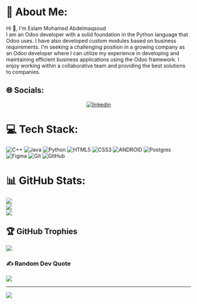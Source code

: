 # 💫 About Me:
Hi 👋, I'm Eslam Mohamed Abdelmaqsoud<br>
I am an Odoo developer with a solid foundation in the Python language that Odoo uses. I have also developed custom modules based on business requirements. I’m seeking a challenging position in a growing company as an Odoo developer where I can utilize my experience in developing and maintaining efficient business applications using the Odoo framework. I enjoy working within a collaborative team and providing the best solutions to companies.


## 🌐 Socials:
<p align="center">
<a href="https://www.linkedin.com/in/eslam-mohamed-8b6a1124a" target="_blank">
    <img src="https://img.shields.io/badge/Connect-Eslam-blue.svg?style=flat&logo=linkedin" alt="linkedin"/>
</a>
</p>

# 💻 Tech Stack:
![C++](https://img.shields.io/badge/c++-%2300599C.svg?style=for-the-badge&logo=c%2B%2B&logoColor=white) ![Java](https://img.shields.io/badge/java-%23ED8B00.svg?style=for-the-badge&logo=openjdk&logoColor=white) 
![Python](https://img.shields.io/badge/python-3670A0?style=for-the-badge&logo=python&logoColor=ffdd54)  ![HTML5](https://img.shields.io/badge/html5-%23E34F26.svg?style=for-the-badge&logo=html5&logoColor=white)
![CSS3](https://img.shields.io/badge/css3-%231572B6.svg?style=for-the-badge&logo=css3&logoColor=white) ![ANDROID](https://img.shields.io/badge/android-%2320232a.svg?style=for-the-badge&logo=android&logoColor=%a4c639) 
![Postgres](https://img.shields.io/badge/postgres-%23316192.svg?style=for-the-badge&logo=postgresql&logoColor=white)  ![Figma](https://img.shields.io/badge/figma-%23F24E1E.svg?style=for-the-badge&logo=figma&logoColor=white) 
![Git](https://img.shields.io/badge/git-%23F05033.svg?style=for-the-badge&logo=git&logoColor=white) 
![GitHub](https://img.shields.io/badge/github-%23121011.svg?style=for-the-badge&logo=github&logoColor=white)
# 📊 GitHub Stats:
![](https://github-readme-stats.vercel.app/api?username=EslamMohamedAbdelmaqsoud&theme=dark&hide_border=false&include_all_commits=false&count_private=false)<br/>
![](https://github-readme-streak-stats.herokuapp.com/?user=EslamMohamedAbdelmaqsoud&theme=dark&hide_border=false)<br/>
![](https://github-readme-stats.vercel.app/api/top-langs/?username=EslamMohamedAbdelmaqsoud&theme=dark&hide_border=false&include_all_commits=false&count_private=false&layout=compact)

## 🏆 GitHub Trophies
![](https://github-profile-trophy.vercel.app/?username=EslamMohamedAbdelmaqsoud&theme=radical&no-frame=false&no-bg=false&margin-w=4)

### ✍️ Random Dev Quote
![](https://quotes-github-readme.vercel.app/api?type=vetical&theme=tokyonight)

---
[![](https://visitcount.itsvg.in/api?id=EslamMohamedAbdelmaqsoud&icon=0&color=0)](https://visitcount.itsvg.in)

<!-- Proudly created with GPRM ( https://gprm.itsvg.in ) -->
